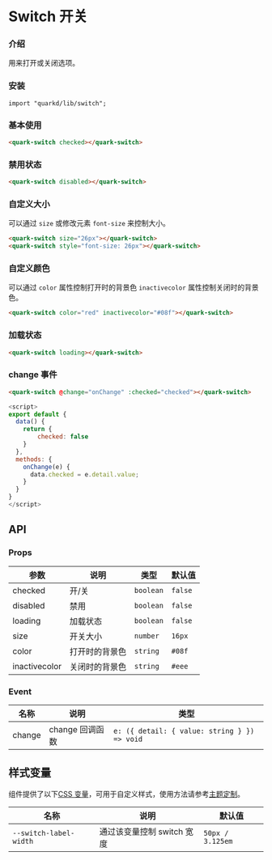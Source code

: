 # Switch 开关

### 介绍

用来打开或关闭选项。

### 安装

```tsx
import "quarkd/lib/switch";
```

### 基本使用

```html
<quark-switch checked></quark-switch>
```

### 禁用状态

```html
<quark-switch disabled></quark-switch>
```

### 自定义大小

可以通过 `size` 或修改元素 `font-size` 来控制大小。

```html
<quark-switch size="26px"></quark-switch>
<quark-switch style="font-size: 26px"></quark-switch>
```

### 自定义颜色

可以通过 `color` 属性控制打开时的背景色 `inactivecolor` 属性控制关闭时的背景色。

```html
<quark-switch color="red" inactivecolor="#08f"></quark-switch>
```

### 加载状态

```html
<quark-switch loading></quark-switch>
```

### change 事件

```html
<quark-switch @change="onChange" :checked="checked"></quark-switch>
```

```js
<script>
export default {
  data() {
    return {
        checked: false
    }
  },
  methods: {
    onChange(e) {
      data.checked = e.detail.value;
    }
  }
}
</script>
```

## API

### Props

| 参数     | 说明     | 类型      | 默认值  |
| -------- | -------- | --------- | ------- |
| checked  | 开/关    | `boolean` | `false` |
| disabled | 禁用     | `boolean` | `false` |
| loading  | 加载状态  | `boolean` | `false` |
| size     | 开关大小 | `number`  | `16px ` |
| color    | 打开时的背景色     | `string`  | `#08f`|
| inactivecolor    | 关闭时的背景色     | `string`  | `#eee`|

### Event

| 名称   | 说明            | 类型                                   |
| ------ | --------------- | -------------------------------------- |
| change | change 回调函数 | `e: ({ detail: { value: string } }) => void` |

## 样式变量

组件提供了以下[CSS 变量](https://developer.mozilla.org/zh-CN/docs/Web/CSS/Using_CSS_custom_properties)，可用于自定义样式，使用方法请参考[主题定制](#/zh-CN/guide/theme)。

| 名称                   | 说明                       | 默认值           |
| ---------------------- | -------------------------- | ---------------- |
| `--switch-label-width` | 通过该变量控制 switch 宽度 | `50px / 3.125em` |
